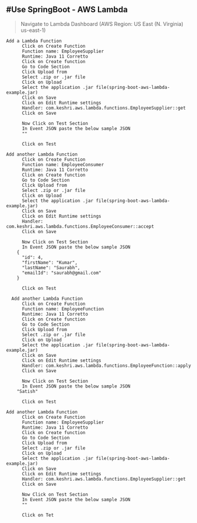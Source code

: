 
#Use SpringBoot - AWS Lambda
-----------------------------------------------------------------------------------------------------------------------------------------------------------------------
 
> Navigate to Lambda Dashboard (AWS Region: US East (N. Virginia) us-east-1)

	Add a Lambda Function
	      Click on Create Function
	      Function name: EmployeeSupplier
	      Runtime: Java 11 Corretto
	      Click on Create function
	      Go to Code Section
	      Click Upload from
	      Select .zip or .jar file
	      Click on Upload
	      Select the application .jar file(spring-boot-aws-lambda-example.jar)
	      Click on Save
	      Click on Edit Runtime settings
	      Handler: com.keshri.aws.lambda.functions.EmployeeSupplier::get
	      Click on Save

	      Now Click on Test Section
	      In Event JSON paste the below sample JSON
	      ""

	      Click on Test
	      
	Add another Lambda Function
	      Click on Create Function
	      Function name: EmployeeConsumer
	      Runtime: Java 11 Corretto
	      Click on Create function
	      Go to Code Section
	      Click Upload from
	      Select .zip or .jar file
	      Click on Upload
	      Select the application .jar file(spring-boot-aws-lambda-example.jar)
	      Click on Save
	      Click on Edit Runtime settings
	      Handler: com.keshri.aws.lambda.functions.EmployeeConsumer::accept
	      Click on Save

	      Now Click on Test Section
	      In Event JSON paste the below sample JSON
		{
		  "id": 4,
		  "firstName": "Kumar",
		  "lastName": "Saurabh",
		  "emailId": "saurabh@gmail.com"
		}

	      Click on Test
      
      Add another Lambda Function
	      Click on Create Function
	      Function name: EmployeeFunction
	      Runtime: Java 11 Corretto
	      Click on Create function
	      Go to Code Section
	      Click Upload from
	      Select .zip or .jar file
	      Click on Upload
	      Select the application .jar file(spring-boot-aws-lambda-example.jar)
	      Click on Save
	      Click on Edit Runtime settings
	      Handler: com.keshri.aws.lambda.functions.EmployeeFunction::apply
	      Click on Save

	      Now Click on Test Section
	      In Event JSON paste the below sample JSON
		"Satish"

	      Click on Test

	Add another Lambda Function
	      Click on Create Function
	      Function name: EmployeeSupplier
	      Runtime: Java 11 Corretto
	      Click on Create function
	      Go to Code Section
	      Click Upload from
	      Select .zip or .jar file
	      Click on Upload
	      Select the application .jar file(spring-boot-aws-lambda-example.jar)
	      Click on Save
	      Click on Edit Runtime settings
	      Handler: com.keshri.aws.lambda.functions.EmployeeSupplier::get
	      Click on Save

	      Now Click on Test Section
	      In Event JSON paste the below sample JSON
	      ""

	      Click on Tet
